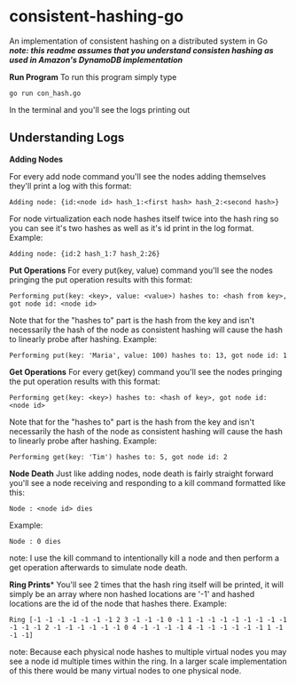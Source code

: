 # consistent-hashing-go
An implementation of consistent hashing on a distributed system in Go
***note: this readme assumes that you understand consisten hashing as used in Amazon's DynamoDB implementation***


**Run Program**
To run this program simply type
```
go run con_hash.go
```
In the terminal and you'll see the logs printing out

## Understanding Logs

**Adding Nodes**

For every add node command you'll see the nodes adding themselves they'll print
a log with this format:
```
Adding node: {id:<node id> hash_1:<first hash> hash_2:<second hash>}
```
For node virtualization each node hashes itself twice into the hash ring so you
can see it's two hashes as well as it's id print in the log format. Example:
```
Adding node: {id:2 hash_1:7 hash_2:26}
```

**Put Operations**
For every put(key, value) command you'll see the nodes pringing the put operation
results with this format:
```
Performing put(key: <key>, value: <value>) hashes to: <hash from key>, got node id: <node id>
```
Note that for the "hashes to" part is the hash from the key and isn't necessarily
the hash of the node as consistent hashing will cause the hash to linearly probe
after hashing.
Example:
```
Performing put(key: 'Maria', value: 100) hashes to: 13, got node id: 1
```

**Get Operations**
For every get(key) command you'll see the nodes pringing the put operation
results with this format:
```
Performing get(key: <key>) hashes to: <hash of key>, got node id: <node id>
```
Note that for the "hashes to" part is the hash from the key and isn't necessarily
the hash of the node as consistent hashing will cause the hash to linearly probe
after hashing.
Example:
```
Performing get(key: 'Tim') hashes to: 5, got node id: 2
```

**Node Death**
Just like adding nodes, node death is fairly straight forward you'll see a node
receiving and responding to a kill command formatted like this:
```
Node : <node id> dies
```
Example:
```
Node : 0 dies
```
note: I use the kill command to intentionally kill a node and then perform a get
operation afterwards to simulate node death.

**Ring Prints***
You'll see 2 times that the hash ring itself will be printed, it will simply be an
array where non hashed locations are '-1' and hashed locations are the id of the
node that hashes there. Example:
```
Ring [-1 -1 -1 -1 -1 -1 -1 2 3 -1 -1 -1 0 -1 1 -1 -1 -1 -1 -1 -1 -1 -1 -1 -1 -1 2 -1 -1 -1 -1 -1 -1 0 4 -1 -1 -1 -1 4 -1 -1 -1 -1 -1 -1 1 -1 -1 -1]
```
note: Because each physical node hashes to multiple virtual nodes you may see a node
id multiple times within the ring. In a larger scale implementation of this there
would be many virtual nodes to one physical node.

